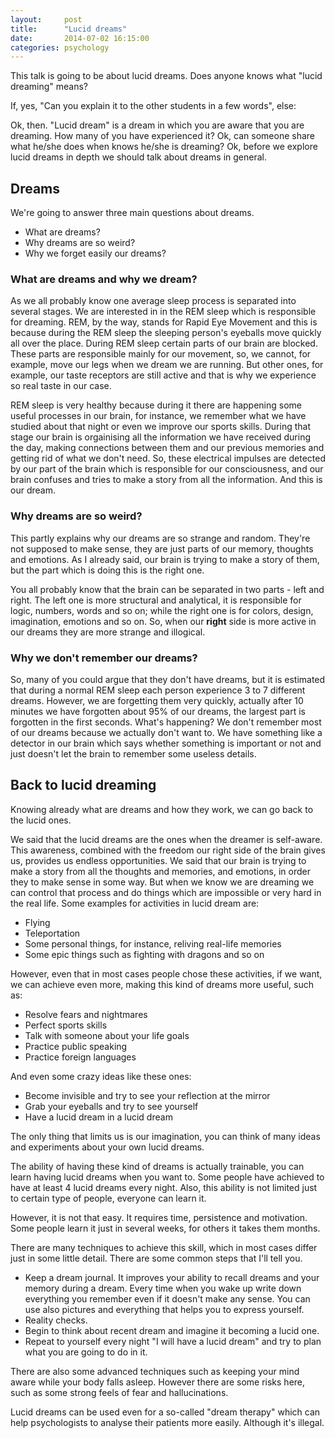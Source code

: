 ```yaml
---
layout:     post
title:      "Lucid dreams"
date:       2014-07-02 16:15:00
categories: psychology
---
```


This talk is going to be about lucid dreams. Does anyone knows what
"lucid dreaming" means?

If, yes, "Can you explain it to the other students in a few words", else:

Ok, then. "Lucid dream" is a dream in which you are aware that you are
dreaming. How many of you have experienced it? Ok, can someone share what
he/she does when knows he/she is dreaming? Ok, before we explore lucid dreams
in depth we should talk about dreams in general.

## Dreams

We're going to answer three main questions about dreams.

- What are dreams?
- Why dreams are so weird?
- Why we forget easily our dreams?

### What are dreams and why we dream?

As we all probably know one average sleep process is separated into several
stages. We are interested in in the REM sleep which is responsible for
dreaming. REM, by the way, stands for Rapid Eye Movement and
this is because during the REM sleep the sleeping person's eyeballs
move quickly all over the place. During REM sleep certain parts of our brain
are blocked. These parts are responsible mainly for our movement, so, we
cannot, for example, move our legs when we dream we are running. But other
ones, for example, our taste receptors are still active and that is why we
experience so real taste in our case.

REM sleep is very healthy because during it there are happening some useful
processes in our brain, for instance, we remember what we have studied about
that night or even we improve our sports skills. During that stage
our brain is orgainising all the information we have received during the
day, making connections between them and our previous memories and getting
rid of what we don't need. So, these electrical impulses are detected by our
part of the brain which is responsible for our consciousness, and our brain
confuses and tries to make a story from all the information. And this
is our dream.

### Why dreams are so weird?

This partly explains why our dreams are so strange and random. They're not
supposed to make sense, they are just parts of our memory, thoughts and
emotions. As I already said, our brain is trying to make a story of them,
but the part which is doing this is the right one.

You all probably know that the brain can be separated in two
parts - left and right. The left one is more structural and analytical, it is
responsible for logic, numbers, words and so on; while the right one is for
colors, design, imagination, emotions and so on. So, when our **right** side
is more active in our dreams they are more strange and illogical.

### Why we don't remember our dreams?

So, many of you could argue that they don't have dreams, but it is estimated
that during a normal REM sleep each person experience 3 to 7 different dreams.
However, we are forgetting them very quickly, actually after 10 minutes we
have forgotten about 95% of our dreams, the largest part is forgotten in the
first seconds. What's happening? We don't remember most of our dreams because
we actually don't want to. We have something like a detector in our brain
which says whether something is important or not and just doesn't let the
brain to remember some useless details.

## Back to lucid dreaming

Knowing already what are dreams and how they work, we can go back
to the lucid ones.

We said that the lucid dreams are the ones when the dreamer is self-aware.
This awareness, combined with the freedom our right side of the brain gives us,
provides us endless opportunities. We said that our brain is trying to make
a story from all the thoughts and memories, and emotions, in order they to
make sense in some way. But when we know we are dreaming we can control that
process and do things which are impossible or very hard in the real life.
Some examples for activities in lucid dream are:

- Flying
- Teleportation
- Some personal things, for instance, reliving real-life memories
- Some epic things such as fighting with dragons and so on

However, even that in most cases people chose these activities, if we want,
we can achieve even more, making this kind of dreams more useful, such as:

- Resolve fears and nightmares
- Perfect sports skills
- Talk with someone about your life goals
- Practice public speaking
- Practice foreign languages

And even some crazy ideas like these ones:

- Become invisible and try to see your reflection at the mirror
- Grab your eyeballs and try to see yourself
- Have a lucid dream in a lucid dream

The only thing that limits us is our imagination, you can think of many
ideas and experiments about your own lucid dreams.

The ability of having these kind of dreams is actually trainable, you can
learn having lucid dreams when you want to. Some people have achieved to have
at least 4 lucid dreams every night. Also, this ability is not limited just
to certain type of people, everyone can learn it.

However, it is not that easy. It requires time, persistence and motivation.
Some people learn it just in several weeks, for others it takes them months.

There are many techniques to achieve this skill, which in most cases differ
just in some little detail. There are some common steps that I'll tell you.

- Keep a dream journal. It improves your ability to recall dreams and your
memory during a dream. Every time when you wake up write down everything
you remember even if it doesn't make any sense. You can use also pictures
and everything that helps you to express yourself.
- Reality checks.
- Begin to think about recent dream and imagine it becoming a lucid one.
- Repeat to yourself every night "I will have a lucid dream" and try to
plan what you are going to do in it.

There are also some advanced techniques such as keeping your mind aware
while your body falls asleep. However there are some risks here, such as
some strong feels of fear and hallucinations.

Lucid dreams can be used even for a so-called "dream therapy" which can help
psychologists to analyse their patients more easily. Although it's illegal.
